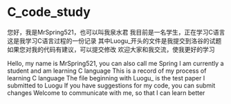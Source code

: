 # C_code_study
您好，我是MrSpring521，也可以叫我泉水君
我目前是一名学生，正在学习C语言
这是我学习C语言过程的一份记录
其中Luogu_开头的文件是我提交到洛谷的试题
如果您对我的代码有建议，可以提交修改
欢迎大家和我交流，使我更好的学习

Hello, my name is MrSpring521, you can also call me Spring
I am currently a student and am learning C language
This is a record of my process of learning C language
The file beginning with Luogu_ is the test paper I submitted to Luogu
If you have suggestions for my code, you can submit changes
Welcome to communicate with me, so that I can learn better
